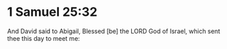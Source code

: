 # 1 Samuel 25:32

And David said to Abigail, Blessed [be] the LORD God of Israel, which sent thee this day to meet me: